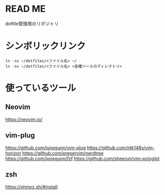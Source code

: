 # READ ME

dotfile管理用のリポジトリ

# シンボリックリンク

```
ln -sv ~/dotfiles/<ファイル名> ~/
ln -sv ~/dotfiles/<ファイル名> <各種ツールのディレクトリ>
```

# 使っているツール

## Neovim

https://neovim.io/

## vim-plug

https://github.com/junegunn/vim-plug
https://github.com/ntk148v/vim-horizon
https://github.com/preservim/nerdtree
https://github.com/junegunn/fzf
https://github.com/sheerun/vim-polyglot

## zsh

https://ohmyz.sh/#install
